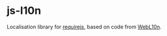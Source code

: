 js-l10n
=======

Localisation library for [requirejs](http://requirejs.org/), based on code from [WebL10n](https://github.com/fabi1cazenave/webL10n).

